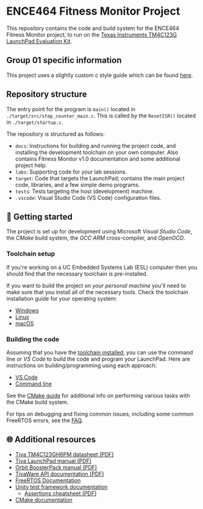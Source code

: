 # ENCE464 Fitness Monitor Project

This repository contains the code and build system for the ENCE464 Fitness
Monitor project, to run on the
[Texas Instruments TM4C123G LaunchPad Evaluation Kit](https://www.ti.com/tool/EK-TM4C123GXL). 

## Group 01 specific information

This project uses a slightly custom c style guide which can be found [here](https://github.com/jaxsonpd/etc/blob/c9df38a3fe2fe28541c374cd260abd5af4f3bfc9/guides/C%20Style%20Guide.md).

## Repository structure

The entry point for the program is `main()` located in `./target/src/step_counter_main.c`.
This is called by the `ResetISR()` located in `./target/startup.c`.

The repository is structured as follows:

* `docs`: Instructions for building and running the project code, and installing the
  development toolchain on your own computer. Also contains Fitness Monitor v1.0 
  documentation and some additional project help.
* `labs`: Supporting code for your lab sessions.
* `target`: Code that targets the LaunchPad; contains the main project code,
  libraries, and a few simple demo programs.
* `tests`: Tests targeting the host (development) machine.
* `.vscode`: Visual Studio Code (VS Code) configuration files.

## 🚀 Getting started

The project is set up for development using Microsoft _Visual Studio Code_, the 
_CMake_ build system, the _GCC ARM_ cross-compiler, and _OpenOCD_. 

### Toolchain setup

If you're working on a UC Embedded Systems Lab (ESL) computer then you should find that the 
necessary toolchain is pre-installed. 

If you want to build the project on _your personal machine_ you'll need to make sure that you 
install all of the necessary tools. Check the toolchain installation guide for your operating system:

* [Windows](docs/toolchain.md#windows)
* [Linux](docs/toolchain.md#linux)
* [macOS](docs/toolchain.md#macos)

### Building the code 

Assuming that you have the [toolchain installed](#toolchain), you can use the command line or _VS Code_ to 
build the code and program your LaunchPad. Here are instructions on building/programming using each approach:

* [VS Code](docs/vs-code.md)
* [Command line](docs/cli.md)

See the [CMake guide](docs/cmake.md) for additional info on performing various tasks with
the CMake build system.

For tips on debugging and fixing common issues, including some common FreeRTOS
errors, see the [FAQ](docs/faq.md).

## 🌐 Additional resources

* [Tiva TM4C123GH6PM datasheet (PDF)](https://www.ti.com/lit/ds/symlink/tm4c123gh6pm.pdf)
* [Tiva LaunchPad manual (PDF)](https://www.ti.com/lit/ug/spmu296/spmu296.pdf)
* [Orbit BoosterPack manual (PDF)](https://digilent.com/reference/_media/orbit_boosterpack/orbit_boosterpack_rm.pdf)
* [TivaWare API documentation (PDF)](https://www.ti.com/lit/ug/spmu298e/spmu298e.pdf)
* [FreeRTOS Documentation](https://www.freertos.org/Documentation/RTOS_book.html)
* [Unity test framework documentation](https://github.com/ThrowTheSwitch/Unity/blob/master/docs/UnityGettingStartedGuide.md)
    - [Assertions cheatsheet (PDF)](https://github.com/ThrowTheSwitch/Unity/blob/master/docs/UnityAssertionsCheatSheetSuitableforPrintingandPossiblyFraming.pdf)
* [CMake documentation](https://cmake.org/cmake/help/latest/)

